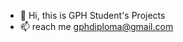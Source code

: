 - 👋 Hi, this is GPH Student's Projects 
- 📫 reach me gphdiploma@gmail.com

<!---
gph-diploma/gph-diploma is a ✨ special ✨ repository because its `README.md` (this file) appears on your GitHub profile.
You can click the Preview link to take a look at your changes.
--->
